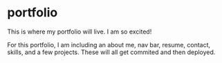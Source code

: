 # portfolio
This is where my portfolio will live. I am so excited!

For this portfolio, I am including an about me, nav bar, resume, contact, skills, and a few projects. These will all get commited and then deployed.
